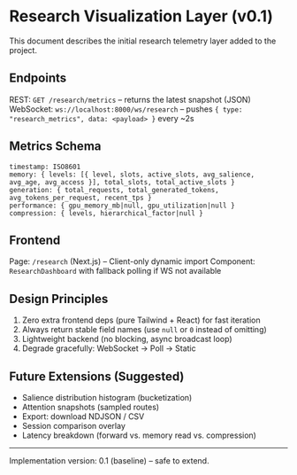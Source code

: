 # Research Visualization Layer (v0.1)

This document describes the initial research telemetry layer added to the project.

## Endpoints

REST: `GET /research/metrics` – returns the latest snapshot (JSON)
WebSocket: `ws://localhost:8000/ws/research` – pushes `{ type: "research_metrics", data: <payload> }` every ~2s

## Metrics Schema
```
timestamp: ISO8601
memory: { levels: [{ level, slots, active_slots, avg_salience, avg_age, avg_access }], total_slots, total_active_slots }
generation: { total_requests, total_generated_tokens, avg_tokens_per_request, recent_tps }
performance: { gpu_memory_mb|null, gpu_utilization|null }
compression: { levels, hierarchical_factor|null }
```

## Frontend
Page: `/research` (Next.js) – Client-only dynamic import
Component: `ResearchDashboard` with fallback polling if WS not available

## Design Principles
1. Zero extra frontend deps (pure Tailwind + React) for fast iteration
2. Always return stable field names (use `null` or `0` instead of omitting)
3. Lightweight backend (no blocking, async broadcast loop)
4. Degrade gracefully: WebSocket → Poll → Static

## Future Extensions (Suggested)
* Salience distribution histogram (bucketization)
* Attention snapshots (sampled routes)
* Export: download NDJSON / CSV
* Session comparison overlay
* Latency breakdown (forward vs. memory read vs. compression)

---
Implementation version: 0.1 (baseline) – safe to extend.
